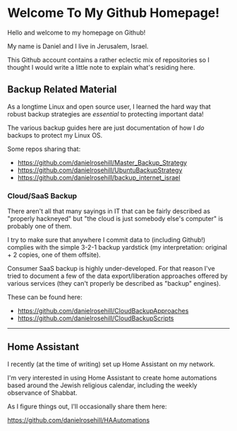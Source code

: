 # Welcome To My Github Homepage!



Hello and welcome to my homepage on Github!

My name is Daniel and I live in Jerusalem, Israel.

This Github account contains a rather eclectic mix of repositories so I thought I would write a little note to explain what's residing here. 

## Backup Related Material

As a longtime Linux and open source user, I learned the hard way that robust backup strategies are *essential* to protecting important data!

The various backup guides here are just documentation of how I *do* backups to protect my Linux OS.

Some repos sharing that:

- https://github.com/danielrosehill/Master_Backup_Strategy
- https://github.com/danielrosehill/UbuntuBackupStrategy
- https://github.com/danielrosehill/backup_internet_israel

### Cloud/SaaS Backup

There aren't all that many sayings in IT that can be fairly described as "properly hackneyed" but "the cloud is just somebody else's computer" is probably one of them.

I try to make sure that anywhere I commit data to (including Github!) complies with the simple 3-2-1 backup yardstick (my interpretation: original + 2 copies, one of them offsite).

Consumer SaaS backup is highly under-developed. For that reason I've tried to document a few of the data export/liberation approaches offered by various services (they can't properly be described as "backup" engines).

These can be found here:

- https://github.com/danielrosehill/CloudBackupApproaches
- https://github.com/danielrosehill/CloudBackupScripts

------

## Home Assistant 

I recently (at the time of writing) set up Home Assistant on my network. 

I'm very interested in using Home Assistant to create home automations based around the Jewish religious calendar, including the weekly observance of Shabbat. 

As I figure things out, I'll occasionally share them here:

https://github.com/danielrosehill/HAAutomations

